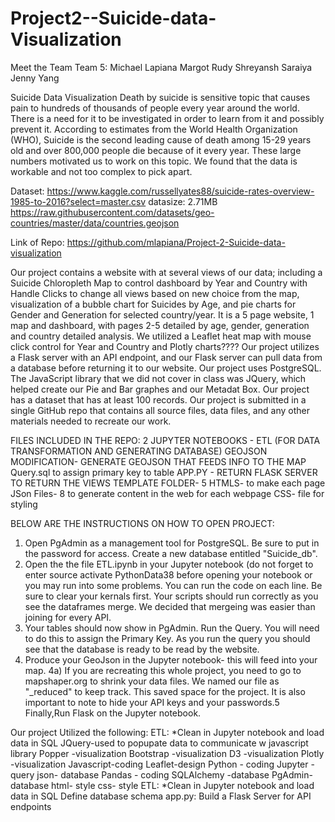 # Project2--Suicide-data-Visualization

Meet the Team
Team 5:
Michael Lapiana
Margot Rudy
Shreyansh Saraiya
Jenny Yang 


Suicide Data Visualization
Death by suicide is sensitive topic that causes pain to hundreds of thousands of people every year around the world.
There is a need for it to be investigated in order to learn from it and possibly prevent it. According to estimates from the World
 Health Organization (WHO), Suicide is the second leading cause of death among 15-29 years old and over 800,000 people
 die because of it every year. These large numbers motivated us to work on this topic. 
We found that the data is workable and not too complex to pick apart.

Dataset:
https://www.kaggle.com/russellyates88/suicide-rates-overview-1985-to-2016?select=master.csv	datasize: 2.71MB
https://raw.githubusercontent.com/datasets/geo-countries/master/data/countries.geojson

Link of Repo:
https://github.com/mlapiana/Project-2-Suicide-data-visualization

Our project contains a website with at several views of our data; including a Suicide Chloropleth Map to control 
dashboard by Year and Country with Handle Clicks to change all views based on new choice from the map,
visualization of a bubble chart for Suicides by Age, and
pie charts for  Gender and Generation for selected country/year. 
It is a 5 page website, 1 map and dashboard, with pages
2-5 detailed by age, gender, generation and country detailed analysis.
We utilized a Leaflet heat map with mouse click control for Year and Country and Plotly charts????
Our project utilizes a Flask server with an API endpoint, and our Flask server can pull data 
from a database before returning it to our website. 
Our  project uses  PostgreSQL. The  JavaScript library that we did not cover in 
class was JQuery, which helped create our Pie and Bar graphes and our Metadat Box. 
Our project has a dataset that has at least 100 records. 
Our project is submitted in a single GitHub repo that contains all source files, 
data files, and any other materials needed to recreate our work. 

FILES INCLUDED IN THE REPO:
2 JUPYTER NOTEBOOKS - ETL (FOR DATA TRANSFORMATION AND GENERATING DATABASE)
GEOJSON MODIFICATION- GENERATE GEOJSON THAT FEEDS INFO TO THE MAP
Query.sql to assign primary key to table
APP.PY - RETURN FLASK SERVER TO RETURN THE VIEWS
TEMPLATE FOLDER- 5 HTMLS- to make each page
JSon Files- 8 to generate content in the web for each webpage
CSS- file for styling


BELOW ARE THE INSTRUCTIONS ON HOW TO OPEN PROJECT:

1. Open PgAdmin as a management tool for PostgreSQL. Be sure to put in the password for access. Create a new database entitled "Suicide_db".
2. Open the the file ETL.ipynb in your Jupyter notebook (do not forget to enter source activate PythonData38 before opening your notebook or you
may run into some problems. You can run the code on each line. Be sure to clear your kernals first. Your scripts should run correctly as you see the dataframes
merge. We decided that mergeing was easier than joining for every API.
3. Your tables should now show in PgAdmin. Run the Query. You will need to do this to assign the Primary Key.
As you run the query you should see that the database is ready to be read by the website.
4. Produce your GeoJson in the Jupyter notebook- this will feed into your map. 4a) If you are recreating this whole project, you need
to go to mapshaper.org to shrink your data files. We named our file as "_reduced" to keep track. This saved space for the project.
It is also important to note to hide your API keys and your passwords.5 Finally,Run Flask on the Jupyter notebook. 


Our project Utilized the following:
ETL: *Clean in Jupyter notebook and load data in SQL
JQuery-used to popupate data to communicate w javascript library
Popper -visualization
Bootstrap -visualization
D3 -visualization
Plotly -visualization
Javascript-coding
Leaflet-design
Python - coding
Jupyter - query
json- database
Pandas - coding
SQLAlchemy -database
PgAdmin- database
html- style
css- style
ETL: *Clean in Jupyter notebook and load data in SQL
Define database schema 
app.py: Build a Flask Server for API endpoints 


